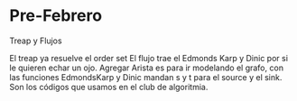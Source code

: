 # Pre-Febrero
Treap y Flujos

El treap ya resuelve el order set
El flujo trae el Edmonds Karp y Dinic por si le quieren echar un ojo. Agregar Arista es para ir modelando el grafo, con las funciones EdmondsKarp y Dinic mandan s y t para el source y el sink. Son los códigos que usamos en el club de algoritmia. 
